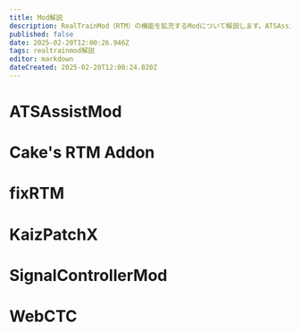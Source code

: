 ```yaml
---
title: Mod解説
description: RealTrainMod（RTM）の機能を拡充するModについて解説します。ATSAssistModやCake's RTM Addon、fixRTM、KaizPatchX、SignalControllerMod、WebCTCなど、
published: false
date: 2025-02-20T12:00:26.946Z
tags: realtrainmod解説
editor: markdown
dateCreated: 2025-02-20T12:00:24.020Z
---
```


# ATSAssistMod
# Cake's RTM Addon
# fixRTM
# KaizPatchX
# SignalControllerMod
# WebCTC